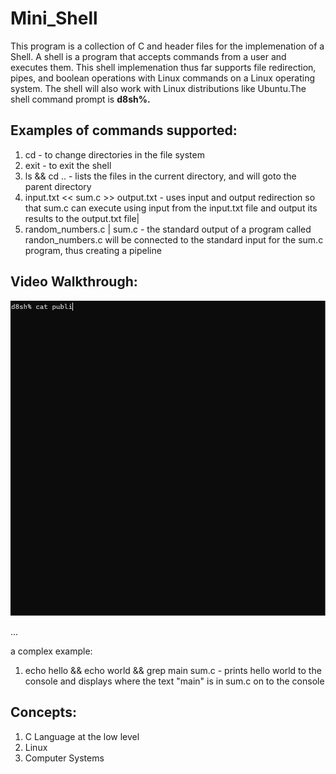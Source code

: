 # Mini_Shell
This program is a collection of C and header files for the implemenation of a Shell. A shell is a program that accepts commands from a user and executes them. 
This shell implemenation thus far supports file redirection, pipes, and boolean operations with Linux commands on a Linux operating system. The shell will also work with Linux distributions like Ubuntu.The shell command prompt is **d8sh%.**

## Examples of commands supported:
1. cd - to change directories in the file system
2. exit - to exit the shell
3. ls && cd .. - lists the files in the current directory, and will goto the parent directory
4. input.txt << sum.c >> output.txt - uses input and output redirection so that sum.c can execute using input from the input.txt file and output its results to the output.txt file|
5. random_numbers.c | sum.c  - the standard output of a program called randon_numbers.c will be connected to the standard input for the sum.c program, thus creating a pipeline

## Video Walkthrough:
<img src='shell_walkthrough.gif' title='Video Walkthrough' width='' alt='Video Walkthrough' />

...

a complex example:
1. echo hello && echo world && grep main sum.c - prints hello world to the console and displays where the text "main" is in sum.c on to the console

## Concepts:
1. C Language at the low level
2. Linux
3. Computer Systems
